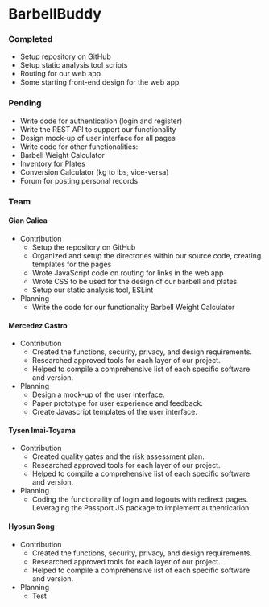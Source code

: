# BarbellBuddy

### Completed
- Setup repository on GitHub 
- Setup static analysis tool scripts
- Routing for our web app
- Some starting front-end design for the web app

### Pending
- Write code for authentication (login and register)
- Write the REST API to support our functionality
- Design mock-up of user interface for all pages
- Write code for other functionalities:
- Barbell Weight Calculator
- Inventory for Plates
- Conversion Calculator (kg to lbs, vice-versa)
- Forum for posting personal records

### Team
#### Gian Calica
 * Contribution
   * Setup the repository on GitHub
   * Organized and setup the directories within our source code, creating templates for the pages
   * Wrote JavaScript code on routing for links in the web app
   * Wrote CSS to be used for the design of our barbell and plates
   * Setup our static analysis tool, ESLint
 * Planning
   * Write the code for our functionality Barbell Weight Calculator

#### Mercedez Castro
 * Contribution
   * Created the functions, security, privacy, and design requirements.
   * Researched approved tools for each layer of our project.
   * Helped to compile a comprehensive list of each specific software and version.
 * Planning
   * Design a mock-up of the user interface.
   * Paper prototype for user experience and feedback.
   * Create Javascript templates of the user interface.

#### Tysen Imai-Toyama
 * Contribution
   * Created quality gates and the risk assessment plan.
   * Researched approved tools for each layer of our project.
   * Helped to compile a comprehensive list of each specific software and version.
 * Planning
   * Coding the functionality of login and logouts with redirect pages. Leveraging the Passport JS package to implement authentication.

#### Hyosun Song
 * Contribution
   * Created the functions, security, privacy, and design requirements.
   * Researched approved tools for each layer of our project.
   * Helped to compile a comprehensive list of each specific software and version.
 * Planning
   * Test
